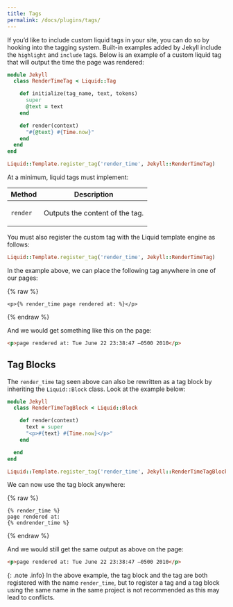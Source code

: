 ```yaml
---
title: Tags
permalink: /docs/plugins/tags/
---
```


If you’d like to include custom liquid tags in your site, you can do so by
hooking into the tagging system. Built-in examples added by Jekyll include the
`highlight` and `include` tags. Below is an example of a custom liquid tag that
will output the time the page was rendered:

```ruby
module Jekyll
  class RenderTimeTag < Liquid::Tag

    def initialize(tag_name, text, tokens)
      super
      @text = text
    end

    def render(context)
      "#{@text} #{Time.now}"
    end
  end
end

Liquid::Template.register_tag('render_time', Jekyll::RenderTimeTag)
```

At a minimum, liquid tags must implement:

<div class="mobile-side-scroller">
<table>
  <thead>
    <tr>
      <th>Method</th>
      <th>Description</th>
    </tr>
  </thead>
  <tbody>
    <tr>
      <td>
        <p><code>render</code></p>
      </td>
      <td>
        <p>Outputs the content of the tag.</p>
      </td>
    </tr>
  </tbody>
</table>
</div>

You must also register the custom tag with the Liquid template engine as
follows:

```ruby
Liquid::Template.register_tag('render_time', Jekyll::RenderTimeTag)
```

In the example above, we can place the following tag anywhere in one of our
pages:

{% raw %}
```liquid
<p>{% render_time page rendered at: %}</p>
```
{% endraw %}

And we would get something like this on the page:

```html
<p>page rendered at: Tue June 22 23:38:47 –0500 2010</p>
```

## Tag Blocks

The `render_time` tag seen above can also be rewritten as a tag block by
inheriting the `Liquid::Block` class. Look at the example below:

```ruby
module Jekyll
  class RenderTimeTagBlock < Liquid::Block

    def render(context)
      text = super
      "<p>#{text} #{Time.now}</p>"
    end

  end
end

Liquid::Template.register_tag('render_time', Jekyll::RenderTimeTagBlock)
```

We can now use the tag block anywhere:

{% raw %}
```liquid
{% render_time %}
page rendered at:
{% endrender_time %}
```
{% endraw %}

And we would still get the same output as above on the page:

```html
<p>page rendered at: Tue June 22 23:38:47 –0500 2010</p>
```

{: .note .info}
In the above example, the tag block and the tag are both registered with
the name `render_time`, but to register a tag and a tag block using
the same name in the same project is not recommended as this may lead to
conflicts.
